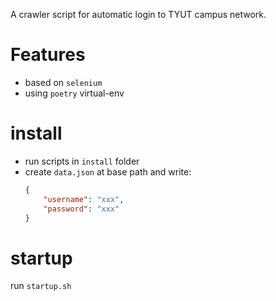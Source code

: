 A crawler script for automatic login to TYUT campus network.

# Features
* based on `selenium`
* using `poetry` virtual-env

# install
* run scripts in `install` folder
* create `data.json` at base path and write:
  ```json
  {
	  "username": "xxx",
	  "password": "xxx"
  }
  ```


# startup
run `startup.sh`
